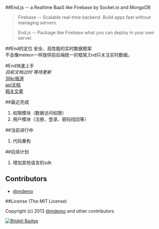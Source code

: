 ##End.js -- a Realtime BaaS like Firebase by Socket.io and MongoDB

>Firebase -- Scalable real-time backend .Build apps fast without managing servers.

>End.js -- Package like Firebase what you can deploy in your own server.

##End的定位
安全、高性能的实时数据框架  
不会像meteor一样提供前后端统一的框架,End只关注实时数据。

#End快速上手  
*目前文档过时 等待更新*  
[36kr报道](http://www.36kr.com/p/202573.html)  
[api文档](http://demohi.github.io/end/#!/api/End)  
[相关文章](http://demohi.github.io/tags/Endjs/)

##最近完成  
1. 权限模块（数据访问权限）  
2. 用户模块（注册、登录、密码找回等）  
 
##当前进行中
1. 代码重构

##后续计划
1. 增加其他语言的sdk

## Contributors
* [@mdemo](http://weibo.com/mdemo)


##License
(The MIT License)

Copyright (c) 2013 [@mdemo](http://weibo.com/mdemo) and other contributors


[![Bitdeli Badge](https://d2weczhvl823v0.cloudfront.net/demohi/end/trend.png)](https://bitdeli.com/free "Bitdeli Badge")

